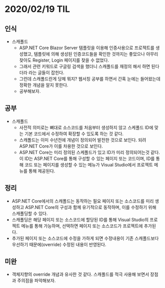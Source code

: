 # 2020/02/19 TIL

## 인식
- 스캐폴드
   - ASP.NET Core Blazor Server 템플릿을 이용해 인증사용으로 프로젝트를 생성했고, 템플릿에 의해 생성된 인증코드들을 확인한 것까지는 좋았으나 아무리 찾아도 Register, Login 페이지를 찾을 수 없었다.
   - 그래서 관련 키워드로 구글링 검색을 했더니 스캐폴드를 재정의 해서 하면 된다더라 라는 글들이 잡힌다.
   - 그런데 스캐폴드란게 당체 뭐지? 웹서칭 공부를 하면서 간혹 눈에는 들어왔는데 정확한 개념을 알지 못한다.
   - 공부해보자.

## 공부
- 스캐폴드
   - 사전적 의미로는 뼈대로 소스코드를 처음부터 생성하지 않고 스케폴드 ID에 맞는 기본 코드에서 수정하여 확장할 수 있도록 하는 것 같다.
   - 스캐폴드는 이미 수년전에 개념이 정의되어 발전한 것으로 보인다. 되려 ASP.NET Core가 이를 차용한 것으로 보인다.
   - ASP.NET Core는 미리 정의된 스케폴드가 있고 ID가 미리 정의되어는것 같다. 이 ID는 ASP.NET Core를 통해 구성할 수 있는 페이지 또는 코드이며, ID를 통해 코드 또는 페이지를 생성할 수 있는 메뉴가 Visual Studio에서 프로젝트 메뉴를 통해 제공된다.

## 정리
   - ASP.NET Core에서의 스캐폴드는 동작하는 필요 페이지 또는 소스코드를 미리 생성하고 ASP.NET Core의 구성과 함께 유기적으로 동작하며, 이를 수정하기 위해 스캐폴딩할 수 있다.
   - 스캐폴딩은 해당 페이지 또는 소스코드에 할당된 ID를 통해 Visual Studio의 프로젝트 메뉴를 통해 가능하며, 선택하면 페이지 또는 소스코드가 프로젝트에 추가된다.
   - 추가된 페이지 또는 소스코드에 수정을 가하게 되면 수정내용이 기존 스캐폴드보다 우선하기 때문에(override) 수정된 내용이 반영된다.

## 미완
   - 객체지향의 override 개념과 유사한 것 같다. 스캐폴드를 적극 사용해 보면서 장점과 주의점을 파악해보자.
